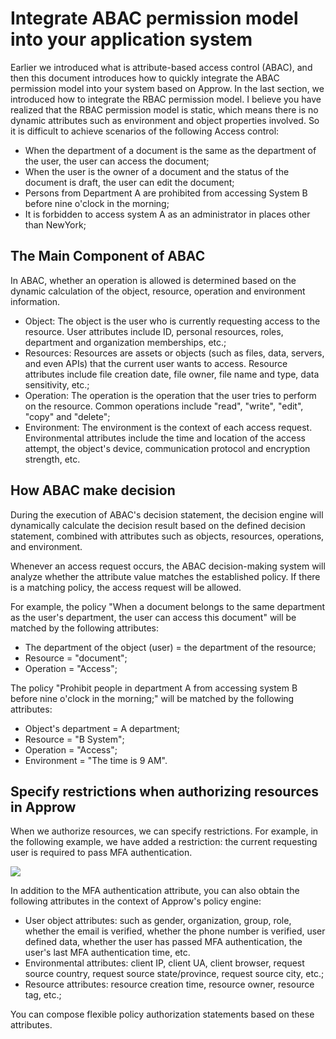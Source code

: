 # Integrate ABAC permission model into your application system

<LastUpdated/>

Earlier we introduced what is attribute-based access control (ABAC), and then this document introduces how to quickly integrate the ABAC permission model into your system based on Approw. In the last section, we introduced how to integrate the RBAC permission model. I believe you have realized that the RBAC permission model is static, which means there is no dynamic attributes such as environment and object properties involved. So it is difficult to achieve scenarios of the following Access control:

- When the department of a document is the same as the department of the user, the user can access the document;
- When the user is the owner of a document and the status of the document is draft, the user can edit the document;
- Persons from Department A are prohibited from accessing System B before nine o'clock in the morning;
- It is forbidden to access system A as an administrator in places other than NewYork;

## The Main Component of ABAC

In ABAC, whether an operation is allowed is determined based on the dynamic calculation of the object, resource, operation and environment information.

- Object: The object is the user who is currently requesting access to the resource. User attributes include ID, personal resources, roles, department and organization memberships, etc.;
- Resources: Resources are assets or objects (such as files, data, servers, and even APIs) that the current user wants to access. Resource attributes include file creation date, file owner, file name and type, data sensitivity, etc.;
- Operation: The operation is the operation that the user tries to perform on the resource. Common operations include "read", "write", "edit", "copy" and "delete";
- Environment: The environment is the context of each access request. Environmental attributes include the time and location of the access attempt, the object's device, communication protocol and encryption strength, etc.

## How ABAC make decision

During the execution of ABAC's decision statement, the decision engine will dynamically calculate the decision result based on the defined decision statement, combined with attributes such as objects, resources, operations, and environment.

Whenever an access request occurs, the ABAC decision-making system will analyze whether the attribute value matches the established policy. If there is a matching policy, the access request will be allowed.

For example, the policy "When a document belongs to the same department as the user's department, the user can access this document" will be matched by the following attributes:

- The department of the object (user) = the department of the resource;
- Resource = "document";
- Operation = "Access";

The policy "Prohibit people in department A from accessing system B before nine o'clock in the morning;" will be matched by the following attributes:

- Object's department = A department;
- Resource = "B System";
- Operation = "Access";
- Environment = "The time is 9 AM".

## Specify restrictions when authorizing resources in Approw

When we authorize resources, we can specify restrictions. For example, in the following example, we have added a restriction: the current requesting user is required to pass MFA authentication.

![](~@imagesEnUs/guides/access-control/abac-restrictions.png)

In addition to the MFA authentication attribute, you can also obtain the following attributes in the context of Approw's policy engine:

- User object attributes: such as gender, organization, group, role, whether the email is verified, whether the phone number is verified, user defined data, whether the user has passed MFA authentication, the user's last MFA authentication time, etc.
- Environmental attributes: client IP, client UA, client browser, request source country, request source state/province, request source city, etc.;
- Resource attributes: resource creation time, resource owner, resource tag, etc.;

You can compose flexible policy authorization statements based on these attributes.
